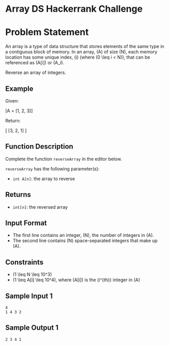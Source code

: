 # Array DS Hackerrank Challenge

# Problem Statement

An array is a type of data structure that stores elements of the same type in a contiguous block of memory. In an array, \(A\) of size \(N\), each memory location has some unique index, \(i\) (where \(0 \leq i < N\)), that can be referenced as \(A[i]\) or \(A_i\).

Reverse an array of integers.


## Example

Given:

\[A = [1, 2, 3]\]

Return:

\[ [3, 2, 1] \]

## Function Description

Complete the function `reverseArray` in the editor below.

`reverseArray` has the following parameter(s):

- `int A[n]`: the array to reverse

## Returns

- `int[n]`: the reversed array

## Input Format

- The first line contains an integer, \(N\), the number of integers in \(A\).
- The second line contains \(N\) space-separated integers that make up \(A\).

## Constraints

- \(1 \leq N \leq 10^3\)
- \(1 \leq A[i] \leq 10^4\), where \(A[i]\) is the \(i^{th}\) integer in \(A\)

## Sample Input 1

```
4
1 4 3 2
```

## Sample Output 1

```
2 3 4 1
```

